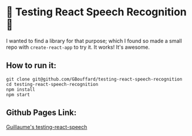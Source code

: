 # :microphone: Testing React Speech Recognition :microphone:

I wanted to find a library for that purpose; which I found so made a small repo with `create-react-app` to try it.
It works! It's awesome.

## How to run it:

```
git clone git@github.com/GBouffard/testing-react-speech-recognition
cd testing-react-speech-recognition
npm install
npm start
```

## Github Pages Link:

[Guillaume's testing-react-speech](https://gbouffard.github.io/testing-react-speech-recognition/)
